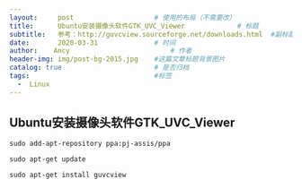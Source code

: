 ```yaml
---
layout:     post   				    # 使用的布局（不需要改）
title:      Ubuntu安装摄像头软件GTK_UVC_Viewer				# 标题 
subtitle:   参考：http://guvcview.sourceforge.net/downloads.html  #副标题
date:       2020-03-31 				# 时间
author:    Ancy 						# 作者
header-img: img/post-bg-2015.jpg 	#这篇文章标题背景图片
catalog: true 						# 是否归档
tags:								#标签
  -  Linux
---
```



##   Ubuntu安装摄像头软件GTK_UVC_Viewer

`sudo add-apt-repository ppa:pj-assis/ppa`

`sudo apt-get update`

 `sudo apt-get install guvcview`